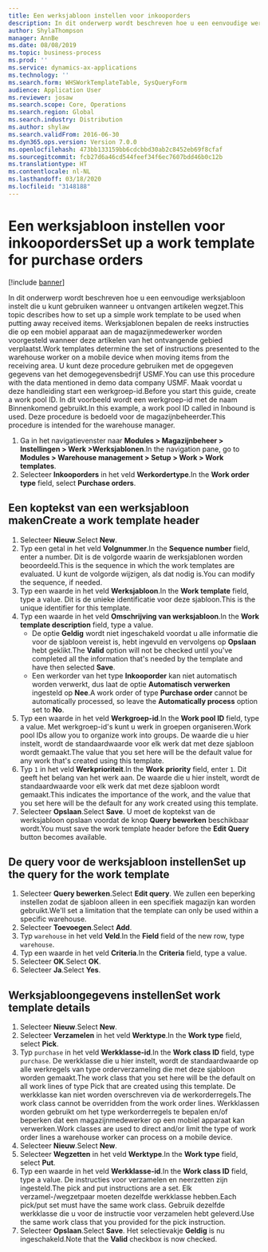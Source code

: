 ```yaml
---
title: Een werksjabloon instellen voor inkooporders
description: In dit onderwerp wordt beschreven hoe u een eenvoudige werksjabloon instelt die u kunt gebruiken wanneer u ontvangen artikelen wegzet.
author: ShylaThompson
manager: AnnBe
ms.date: 08/08/2019
ms.topic: business-process
ms.prod: ''
ms.service: dynamics-ax-applications
ms.technology: ''
ms.search.form: WHSWorkTemplateTable, SysQueryForm
audience: Application User
ms.reviewer: josaw
ms.search.scope: Core, Operations
ms.search.region: Global
ms.search.industry: Distribution
ms.author: shylaw
ms.search.validFrom: 2016-06-30
ms.dyn365.ops.version: Version 7.0.0
ms.openlocfilehash: 473bb133159bb6cdcbbd30ab2c8452eb69f8cfaf
ms.sourcegitcommit: fcb27d6a46cd544feef34f6ec7607bdd46b0c12b
ms.translationtype: HT
ms.contentlocale: nl-NL
ms.lasthandoff: 03/18/2020
ms.locfileid: "3148188"
---
```

# <a name="set-up-a-work-template-for-purchase-orders"></a><span data-ttu-id="307a6-103">Een werksjabloon instellen voor inkooporders</span><span class="sxs-lookup"><span data-stu-id="307a6-103">Set up a work template for purchase orders</span></span>

[!include [banner](../../includes/banner.md)]

<span data-ttu-id="307a6-104">In dit onderwerp wordt beschreven hoe u een eenvoudige werksjabloon instelt die u kunt gebruiken wanneer u ontvangen artikelen wegzet.</span><span class="sxs-lookup"><span data-stu-id="307a6-104">This topic describes how to set up a simple work template to be used when putting away received items.</span></span> <span data-ttu-id="307a6-105">Werksjablonen bepalen de reeks instructies die op een mobiel apparaat aan de magazijnmedewerker worden voorgesteld wanneer deze artikelen van het ontvangende gebied verplaatst.</span><span class="sxs-lookup"><span data-stu-id="307a6-105">Work templates determine the set of instructions presented to the warehouse worker on a mobile device when moving items from the receiving area.</span></span> <span data-ttu-id="307a6-106">U kunt deze procedure gebruiken met de opgegeven gegevens van het demogegevensbedrijf USMF.</span><span class="sxs-lookup"><span data-stu-id="307a6-106">You can use this procedure with the data mentioned in demo data company USMF.</span></span> <span data-ttu-id="307a6-107">Maak voordat u deze handleiding start een werkgroep-id.</span><span class="sxs-lookup"><span data-stu-id="307a6-107">Before you start this guide, create a work pool ID.</span></span> <span data-ttu-id="307a6-108">In dit voorbeeld wordt een werkgroep-id met de naam Binnenkomend gebruikt.</span><span class="sxs-lookup"><span data-stu-id="307a6-108">In this example, a work pool ID called in Inbound is used.</span></span> <span data-ttu-id="307a6-109">Deze procedure is bedoeld voor de magazijnbeheerder.</span><span class="sxs-lookup"><span data-stu-id="307a6-109">This procedure is intended for the warehouse manager.</span></span>

1. <span data-ttu-id="307a6-110">Ga in het navigatievenster naar **Modules > Magazijnbeheer > Instellingen > Werk >Werksjablonen**.</span><span class="sxs-lookup"><span data-stu-id="307a6-110">In the navigation pane, go to **Modules > Warehouse management > Setup > Work > Work templates**.</span></span>
2. <span data-ttu-id="307a6-111">Selecteer **Inkooporders** in het veld **Werkordertype**.</span><span class="sxs-lookup"><span data-stu-id="307a6-111">In the **Work order type** field, select **Purchase orders**.</span></span>

## <a name="create-a-work-template-header"></a><span data-ttu-id="307a6-112">Een koptekst van een werksjabloon maken</span><span class="sxs-lookup"><span data-stu-id="307a6-112">Create a work template header</span></span>
1. <span data-ttu-id="307a6-113">Selecteer **Nieuw**.</span><span class="sxs-lookup"><span data-stu-id="307a6-113">Select **New**.</span></span>
2. <span data-ttu-id="307a6-114">Typ een getal in het veld **Volgnummer**.</span><span class="sxs-lookup"><span data-stu-id="307a6-114">In the **Sequence number** field, enter a number.</span></span> <span data-ttu-id="307a6-115">Dit is de volgorde waarin de werksjablonen worden beoordeeld.</span><span class="sxs-lookup"><span data-stu-id="307a6-115">This is the sequence in which the work templates are evaluated.</span></span> <span data-ttu-id="307a6-116">U kunt de volgorde wijzigen, als dat nodig is.</span><span class="sxs-lookup"><span data-stu-id="307a6-116">You can modify the sequence, if needed.</span></span>  
3. <span data-ttu-id="307a6-117">Typ een waarde in het veld **Werksjabloon**.</span><span class="sxs-lookup"><span data-stu-id="307a6-117">In the **Work template** field, type a value.</span></span> <span data-ttu-id="307a6-118">Dit is de unieke identificatie voor deze sjabloon.</span><span class="sxs-lookup"><span data-stu-id="307a6-118">This is the unique identifier for this template.</span></span>  
4. <span data-ttu-id="307a6-119">Typ een waarde in het veld **Omschrijving van werksjabloon**.</span><span class="sxs-lookup"><span data-stu-id="307a6-119">In the **Work template description** field, type a value.</span></span>
    - <span data-ttu-id="307a6-120">De optie **Geldig** wordt niet ingeschakeld voordat u alle informatie die voor de sjabloon vereist is, hebt ingevuld en vervolgens op **Opslaan** hebt geklikt.</span><span class="sxs-lookup"><span data-stu-id="307a6-120">The **Valid** option will not be checked until you've completed all the information that's needed by the template and have then selected **Save**.</span></span>  
    - <span data-ttu-id="307a6-121">Een werkorder van het type **Inkooporder** kan niet automatisch worden verwerkt, dus laat de optie **Automatisch verwerken** ingesteld op **Nee**.</span><span class="sxs-lookup"><span data-stu-id="307a6-121">A work order of type **Purchase order** cannot be automatically processed, so leave the **Automatically process** option set to **No**.</span></span>  
5. <span data-ttu-id="307a6-122">Typ een waarde in het veld **Werkgroep-id**.</span><span class="sxs-lookup"><span data-stu-id="307a6-122">In the **Work pool ID** field, type a value.</span></span> <span data-ttu-id="307a6-123">Met werkgroep-id's kunt u werk in groepen organiseren.</span><span class="sxs-lookup"><span data-stu-id="307a6-123">Work pool IDs allow you to organize work into groups.</span></span> <span data-ttu-id="307a6-124">De waarde die u hier instelt, wordt de standaardwaarde voor elk werk dat met deze sjabloon wordt gemaakt.</span><span class="sxs-lookup"><span data-stu-id="307a6-124">The value that you set here will be the default value for any work that's created using this template.</span></span>  
6. <span data-ttu-id="307a6-125">Typ `1` in het veld **Werkprioriteit**.</span><span class="sxs-lookup"><span data-stu-id="307a6-125">In the **Work priority** field, enter `1`.</span></span> <span data-ttu-id="307a6-126">Dit geeft het belang van het werk aan. De waarde die u hier instelt, wordt de standaardwaarde voor elk werk dat met deze sjabloon wordt gemaakt.</span><span class="sxs-lookup"><span data-stu-id="307a6-126">This indicates the importance of the work, and the value that you set here will be the default for any work created using this template.</span></span>  
7. <span data-ttu-id="307a6-127">Selecteer **Opslaan**.</span><span class="sxs-lookup"><span data-stu-id="307a6-127">Select **Save**.</span></span> <span data-ttu-id="307a6-128">U moet de koptekst van de werksjabloon opslaan voordat de knop **Query bewerken** beschikbaar wordt.</span><span class="sxs-lookup"><span data-stu-id="307a6-128">You must save the work template header before the **Edit Query** button becomes available.</span></span>  

## <a name="set-up-the-query-for-the-work-template"></a><span data-ttu-id="307a6-129">De query voor de werksjabloon instellen</span><span class="sxs-lookup"><span data-stu-id="307a6-129">Set up the query for the work template</span></span>
1. <span data-ttu-id="307a6-130">Selecteer **Query bewerken**.</span><span class="sxs-lookup"><span data-stu-id="307a6-130">Select **Edit query**.</span></span> <span data-ttu-id="307a6-131">We zullen een beperking instellen zodat de sjabloon alleen in een specifiek magazijn kan worden gebruikt.</span><span class="sxs-lookup"><span data-stu-id="307a6-131">We'll set a limitation that the template can only be used within a specific warehouse.</span></span>  
2. <span data-ttu-id="307a6-132">Selecteer **Toevoegen**.</span><span class="sxs-lookup"><span data-stu-id="307a6-132">Select **Add**.</span></span>
3. <span data-ttu-id="307a6-133">Typ `warehouse` in het veld **Veld**.</span><span class="sxs-lookup"><span data-stu-id="307a6-133">In the **Field** field of the new row, type `warehouse`.</span></span>
4. <span data-ttu-id="307a6-134">Typ een waarde in het veld **Criteria**.</span><span class="sxs-lookup"><span data-stu-id="307a6-134">In the **Criteria** field, type a value.</span></span>
5. <span data-ttu-id="307a6-135">Selecteer **OK**.</span><span class="sxs-lookup"><span data-stu-id="307a6-135">Select **OK**.</span></span>
6. <span data-ttu-id="307a6-136">Selecteer **Ja**.</span><span class="sxs-lookup"><span data-stu-id="307a6-136">Select **Yes**.</span></span>

## <a name="set-work-template-details"></a><span data-ttu-id="307a6-137">Werksjabloongegevens instellen</span><span class="sxs-lookup"><span data-stu-id="307a6-137">Set work template details</span></span>
1. <span data-ttu-id="307a6-138">Selecteer **Nieuw**.</span><span class="sxs-lookup"><span data-stu-id="307a6-138">Select **New**.</span></span>
2. <span data-ttu-id="307a6-139">Selecteer **Verzamelen** in het veld **Werktype**.</span><span class="sxs-lookup"><span data-stu-id="307a6-139">In the **Work type** field, select **Pick**.</span></span>
3. <span data-ttu-id="307a6-140">Typ `purchase` in het veld **Werkklasse-id**.</span><span class="sxs-lookup"><span data-stu-id="307a6-140">In the **Work class ID** field, type `purchase`.</span></span> <span data-ttu-id="307a6-141">De werkklasse die u hier instelt, wordt de standaardwaarde op alle werkregels van type orderverzameling die met deze sjabloon worden gemaakt.</span><span class="sxs-lookup"><span data-stu-id="307a6-141">The work class that you set here will be the default on all work lines of type Pick that are created using this template.</span></span> <span data-ttu-id="307a6-142">De werkklasse kan niet worden overschreven via de werkorderregels.</span><span class="sxs-lookup"><span data-stu-id="307a6-142">The work class cannot be overridden from the work order lines.</span></span> <span data-ttu-id="307a6-143">Werkklassen worden gebruikt om het type werkorderregels te bepalen en/of beperken dat een magazijnmedewerker op een mobiel apparaat kan verwerken.</span><span class="sxs-lookup"><span data-stu-id="307a6-143">Work classes are used to direct and/or limit the type of work order lines a warehouse worker can process on a mobile device.</span></span>  
4. <span data-ttu-id="307a6-144">Selecteer **Nieuw**.</span><span class="sxs-lookup"><span data-stu-id="307a6-144">Select **New**.</span></span>
5. <span data-ttu-id="307a6-145">Selecteer **Wegzetten** in het veld **Werktype**.</span><span class="sxs-lookup"><span data-stu-id="307a6-145">In the **Work type** field, select **Put**.</span></span>
6. <span data-ttu-id="307a6-146">Typ een waarde in het veld **Werkklasse-id**.</span><span class="sxs-lookup"><span data-stu-id="307a6-146">In the **Work class ID** field, type a value.</span></span> <span data-ttu-id="307a6-147">De instructies voor verzamelen en neerzetten zijn ingesteld.</span><span class="sxs-lookup"><span data-stu-id="307a6-147">The pick and put instructions are a set.</span></span> <span data-ttu-id="307a6-148">Elk verzamel-/wegzetpaar moeten dezelfde werkklasse hebben.</span><span class="sxs-lookup"><span data-stu-id="307a6-148">Each pick/put set must have the same work class.</span></span> <span data-ttu-id="307a6-149">Gebruik dezelfde werkklasse die u voor de instructie voor verzamelen hebt geleverd.</span><span class="sxs-lookup"><span data-stu-id="307a6-149">Use the same work class that you provided for the pick instruction.</span></span>  
7. <span data-ttu-id="307a6-150">Selecteer **Opslaan**.</span><span class="sxs-lookup"><span data-stu-id="307a6-150">Select **Save**.</span></span> <span data-ttu-id="307a6-151">Het selectievakje **Geldig** is nu ingeschakeld.</span><span class="sxs-lookup"><span data-stu-id="307a6-151">Note that the **Valid** checkbox is now checked.</span></span>  

